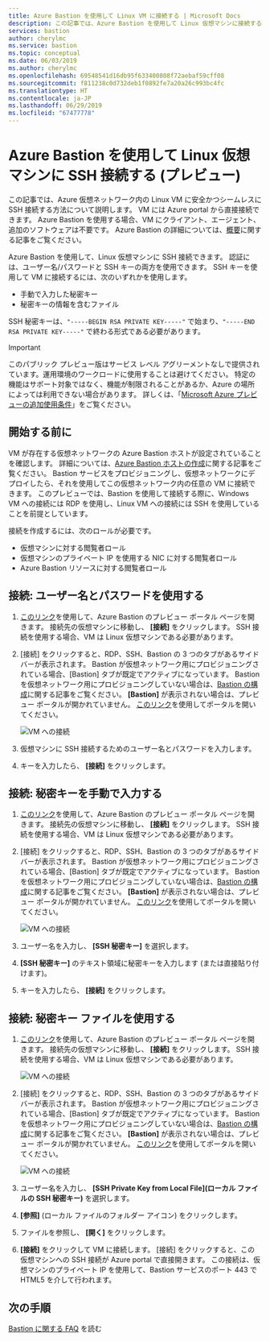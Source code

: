 ```yaml
---
title: Azure Bastion を使用して Linux VM に接続する | Microsoft Docs
description: この記事では、Azure Bastion を使用して Linux 仮想マシンに接続する方法について説明します。
services: bastion
author: cherylmc
ms.service: bastion
ms.topic: conceptual
ms.date: 06/03/2019
ms.author: cherylmc
ms.openlocfilehash: 69548541d16db95f633400808f72aebaf59cff08
ms.sourcegitcommit: f811238c0d732deb1f0892fe7a20a26c993bc4fc
ms.translationtype: HT
ms.contentlocale: ja-JP
ms.lasthandoff: 06/29/2019
ms.locfileid: "67477778"
---
```

# <a name="connect-using-ssh-to-a-linux-virtual-machine-using-azure-bastion-preview"></a>Azure Bastion を使用して Linux 仮想マシンに SSH 接続する (プレビュー)

この記事では、Azure 仮想ネットワーク内の Linux VM に安全かつシームレスに SSH 接続する方法について説明します。 VM には Azure portal から直接接続できます。 Azure Bastion を使用する場合、VM にクライアント、エージェント、追加のソフトウェアは不要です。 Azure Bastion の詳細については、[概要](bastion-overview.md)に関する記事をご覧ください。

Azure Bastion を使用して、Linux 仮想マシンに SSH 接続できます。 認証には、ユーザー名/パスワードと SSH キーの両方を使用できます。 SSH キーを使用して VM に接続するには、次のいずれかを使用します。

* 手動で入力した秘密キー
* 秘密キーの情報を含むファイル

SSH 秘密キーは、`"-----BEGIN RSA PRIVATE KEY-----"` で始まり、`"-----END RSA PRIVATE KEY-----"` で終わる形式である必要があります。

> [!IMPORTANT]
> このパブリック プレビュー版はサービス レベル アグリーメントなしで提供されています。運用環境のワークロードに使用することは避けてください。 特定の機能はサポート対象ではなく、機能が制限されることがあるか、Azure の場所によっては利用できない場合があります。 詳しくは、「[Microsoft Azure プレビューの追加使用条件](https://azure.microsoft.com/support/legal/preview-supplemental-terms/)」をご覧ください。
>

## <a name="before-you-begin"></a>開始する前に

VM が存在する仮想ネットワークの Azure Bastion ホストが設定されていることを確認します。 詳細については、[Azure Bastion ホストの作成](bastion-create-host-portal.md)に関する記事をご覧ください。 Bastion サービスをプロビジョニングし、仮想ネットワークにデプロイしたら、それを使用してこの仮想ネットワーク内の任意の VM に接続できます。 このプレビューでは、Bastion を使用して接続する際に、Windows VM への接続には RDP を使用し、Linux VM への接続には SSH を使用していることを前提としています。

接続を作成するには、次のロールが必要です。

* 仮想マシンに対する閲覧者ロール
* 仮想マシンのプライベート IP を使用する NIC に対する閲覧者ロール
* Azure Bastion リソースに対する閲覧者ロール

## <a name="username"></a>接続: ユーザー名とパスワードを使用する


1.  [このリンク](https://aka.ms/BastionHost)を使用して、Azure Bastion のプレビュー ポータル ページを開きます。 接続先の仮想マシンに移動し、 **[接続]** をクリックします。 SSH 接続を使用する場合、VM は Linux 仮想マシンである必要があります。
1. [接続] をクリックすると、RDP、SSH、Bastion の 3 つのタブがあるサイド バーが表示されます。 Bastion が仮想ネットワーク用にプロビジョニングされている場合、[Bastion] タブが既定でアクティブになっています。 Bastion を仮想ネットワーク用にプロビジョニングしていない場合は、[Bastion の構成](bastion-create-host-portal.md)に関する記事をご覧ください。 **[Bastion]** が表示されない場合は、プレビュー ポータルが開かれていません。 [このリンク](https://aka.ms/BastionHost)を使用してポータルを開いてください。

      ![VM への接続](./media/bastion-connect-vm-ssh/bastion.png)

1. 仮想マシンに SSH 接続するためのユーザー名とパスワードを入力します。
1. キーを入力したら、 **[接続]** をクリックします。

## <a name="privatekey"></a>接続: 秘密キーを手動で入力する

1.  [このリンク](https://aka.ms/BastionHost)を使用して、Azure Bastion のプレビュー ポータル ページを開きます。 接続先の仮想マシンに移動し、 **[接続]** をクリックします。 SSH 接続を使用する場合、VM は Linux 仮想マシンである必要があります。
1. [接続] をクリックすると、RDP、SSH、Bastion の 3 つのタブがあるサイド バーが表示されます。 Bastion が仮想ネットワーク用にプロビジョニングされている場合、[Bastion] タブが既定でアクティブになっています。 Bastion を仮想ネットワーク用にプロビジョニングしていない場合は、[Bastion の構成](bastion-create-host-portal.md)に関する記事をご覧ください。 **[Bastion]** が表示されない場合は、プレビュー ポータルが開かれていません。 [このリンク](https://aka.ms/BastionHost)を使用してポータルを開いてください。

      ![VM への接続](./media/bastion-connect-vm-ssh/bastion.png)

1. ユーザー名を入力し、 **[SSH 秘密キー]** を選択します。
1. **[SSH 秘密キー]** のテキスト領域に秘密キーを入力します (または直接貼り付けます)。
1. キーを入力したら、 **[接続]** をクリックします。

## <a name="ssh"></a>接続: 秘密キー ファイルを使用する

1.  [このリンク](https://aka.ms/BastionHost)を使用して、Azure Bastion のプレビュー ポータル ページを開きます。 接続先の仮想マシンに移動し、 **[接続]** をクリックします。 SSH 接続を使用する場合、VM は Linux 仮想マシンである必要があります。

    ![VM への接続](./media/bastion-connect-vm-ssh/connect.png)

1. [接続] をクリックすると、RDP、SSH、Bastion の 3 つのタブがあるサイド バーが表示されます。 Bastion が仮想ネットワーク用にプロビジョニングされている場合、[Bastion] タブが既定でアクティブになっています。 Bastion を仮想ネットワーク用にプロビジョニングしていない場合は、[Bastion の構成](bastion-create-host-portal.md)に関する記事をご覧ください。 **[Bastion]** が表示されない場合は、プレビュー ポータルが開かれていません。 [このリンク](https://aka.ms/BastionHost)を使用してポータルを開いてください。

    ![VM への接続](./media/bastion-connect-vm-ssh/bastion.png)

1. ユーザー名を入力し、 **[SSH Private Key from Local File]\(ローカル ファイルの SSH 秘密キー\)** を選択します。
1. **[参照]** (ローカル ファイルのフォルダー アイコン) をクリックします。
1. ファイルを参照し、 **[開く]** をクリックします。
1. **[接続]** をクリックして VM に接続します。 [接続] をクリックすると、この仮想マシンへの SSH 接続が Azure portal で直接開きます。 この接続は、仮想マシンのプライベート IP を使用して、Bastion サービスのポート 443 で HTML5 を介して行われます。

## <a name="next-steps"></a>次の手順

[Bastion に関する FAQ](bastion-faq.md) を読む
